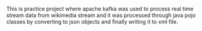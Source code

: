 This is practice project where apache kafka was used to process real time stream data from wikimedia stream and it was processed through java pojo classes by converting to json objects and finally writing it to xml file.

